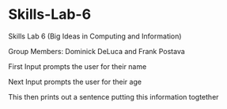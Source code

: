 # Skills-Lab-6
Skills Lab 6 (Big Ideas in Computing and Information)

Group Members:
Dominick DeLuca and Frank Postava

First Input prompts the user for their name

Next Input prompts the user for their age

This then prints out a sentence putting this information togtether
